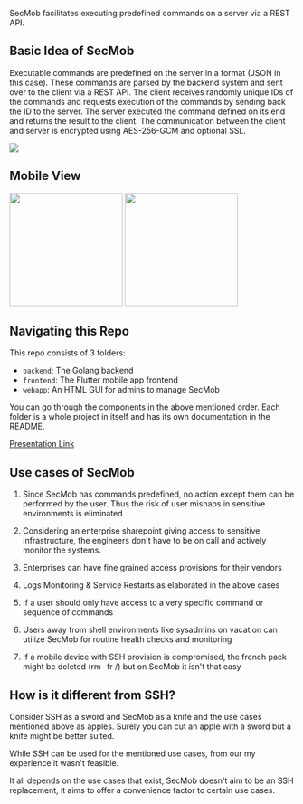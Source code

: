 SecMob facilitates executing predefined commands on a server via a REST API.

## Basic Idea of SecMob

Executable commands are predefined on the server in a format (JSON in this case). These commands are parsed by the backend system and sent over to the client via a REST API. The client receives randomly unique IDs of the commands and requests execution of the commands by sending back the ID to the server. The server executed the command defined on its end and returns the result to the client. The communication between the client and server is encrypted using AES-256-GCM and optional SSL.

<img src='https://github.com/BismeetSingh/SecureMob/assets/13601266/d39766fa-4507-419d-9da0-6eb85f6b5967' />

## Mobile View

<img src='https://github.com/BismeetSingh/SecureMob/assets/13601266/625765c2-3dad-4172-af46-002bb70b3069' height =200 width=200 />
<img src='https://github.com/BismeetSingh/SecureMob/assets/13601266/0e57d9e5-04a5-491e-a0b2-c6bc319f9030' height=200 width=200 />




## Navigating this Repo
This repo consists of 3 folders:
- `backend`: The Golang backend
- `frontend`: The Flutter mobile app frontend
- `webapp`: An HTML GUI for admins to manage SecMob

You can go through the components in the above mentioned order. Each folder is a whole project in itself and has its own documentation in the README.

[Presentation Link](https://docs.google.com/presentation/d/1M6D3l91h6PDuemY7bpGrdTEvX0cU2Q8kbmU1xGB4f3Y/edit?usp=sharing)

## Use cases of SecMob

1. Since SecMob has commands predefined, no action except them can be performed by the user. Thus the risk of user mishaps in sensitive environments is eliminated

2. Considering an enterprise sharepoint giving access to sensitive infrastructure, the engineers don't have to be on call and actively monitor the systems.

3. Enterprises can have fine grained access provisions for their vendors
    
4. Logs Monitoring & Service Restarts as elaborated in the above cases
    
5. If a user should only have access to a very specific command or sequence of commands
        
6. Users away from shell environments like sysadmins on vacation can utilize SecMob for routine health checks and monitoring
    
7. If a mobile device with SSH provision is compromised, the french pack might be deleted (rm -fr /) but on SecMob it isn't that easy
    

## How is it different from SSH?

Consider SSH as a sword and SecMob as a knife and the use cases mentioned above as apples. Surely you can cut an apple with a sword but a knife might be better suited.

While SSH can be used for the mentioned use cases, from our my experience it wasn't feasible.

It all depends on the use cases that exist, SecMob doesn't aim to be an SSH replacement, it aims to offer a convenience factor to certain use cases.
